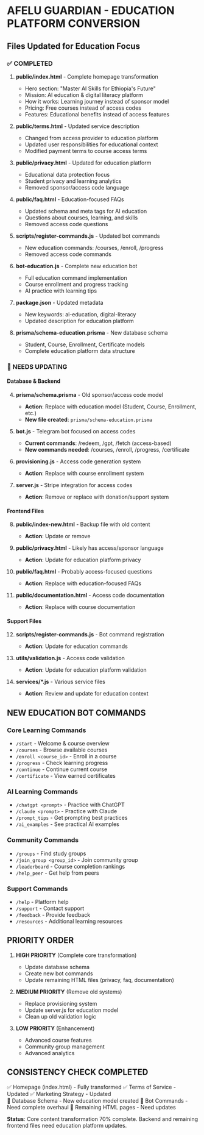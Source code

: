 # AFELU GUARDIAN - EDUCATION PLATFORM CONVERSION

## Files Updated for Education Focus

### ✅ COMPLETED

1. **public/index.html** - Complete homepage transformation
   - Hero section: "Master AI Skills for Ethiopia's Future"
   - Mission: AI education & digital literacy platform
   - How it works: Learning journey instead of sponsor model
   - Pricing: Free courses instead of access codes
   - Features: Educational benefits instead of access features

2. **public/terms.html** - Updated service description
   - Changed from access provider to education platform
   - Updated user responsibilities for educational context
   - Modified payment terms to course access terms

3. **public/privacy.html** - Updated for education platform
   - Educational data protection focus
   - Student privacy and learning analytics
   - Removed sponsor/access code language

4. **public/faq.html** - Education-focused FAQs
   - Updated schema and meta tags for AI education
   - Questions about courses, learning, and skills
   - Removed access code questions

5. **scripts/register-commands.js** - Updated bot commands
   - New education commands: /courses, /enroll, /progress
   - Removed access code commands

6. **bot-education.js** - Complete new education bot
   - Full education command implementation
   - Course enrollment and progress tracking
   - AI practice with learning tips

7. **package.json** - Updated metadata
   - New keywords: ai-education, digital-literacy
   - Updated description for education platform

8. **prisma/schema-education.prisma** - New database schema
   - Student, Course, Enrollment, Certificate models
   - Complete education platform data structure

### 🔄 NEEDS UPDATING

#### Database & Backend

4. **prisma/schema.prisma** - Old sponsor/access code model
   - **Action**: Replace with education model (Student, Course, Enrollment, etc.)
   - **New file created**: `prisma/schema-education.prisma`

5. **bot.js** - Telegram bot focused on access codes
   - **Current commands**: /redeem, /gpt, /fetch (access-based)
   - **New commands needed**: /courses, /enroll, /progress, /certificate

6. **provisioning.js** - Access code generation system
   - **Action**: Replace with course enrollment system

7. **server.js** - Stripe integration for access codes
   - **Action**: Remove or replace with donation/support system

#### Frontend Files

8. **public/index-new.html** - Backup file with old content
   - **Action**: Update or remove

9. **public/privacy.html** - Likely has access/sponsor language
   - **Action**: Update for education platform privacy

10. **public/faq.html** - Probably access-focused questions
    - **Action**: Replace with education-focused FAQs

11. **public/documentation.html** - Access code documentation
    - **Action**: Replace with course documentation

#### Support Files

12. **scripts/register-commands.js** - Bot command registration
    - **Action**: Update for education commands

13. **utils/validation.js** - Access code validation
    - **Action**: Update for education platform validation

14. **services/*.js** - Various service files
    - **Action**: Review and update for education context

## NEW EDUCATION BOT COMMANDS

### Core Learning Commands

- `/start` - Welcome & course overview
- `/courses` - Browse available courses
- `/enroll <course_id>` - Enroll in a course
- `/progress` - Check learning progress
- `/continue` - Continue current course
- `/certificate` - View earned certificates

### AI Learning Commands

- `/chatgpt <prompt>` - Practice with ChatGPT
- `/claude <prompt>` - Practice with Claude
- `/prompt_tips` - Get prompting best practices
- `/ai_examples` - See practical AI examples

### Community Commands

- `/groups` - Find study groups
- `/join_group <group_id>` - Join community group
- `/leaderboard` - Course completion rankings
- `/help_peer` - Get help from peers

### Support Commands

- `/help` - Platform help
- `/support` - Contact support
- `/feedback` - Provide feedback
- `/resources` - Additional learning resources

## PRIORITY ORDER

1. **HIGH PRIORITY** (Complete core transformation)
   - Update database schema
   - Create new bot commands
   - Update remaining HTML files (privacy, faq, documentation)

2. **MEDIUM PRIORITY** (Remove old systems)
   - Replace provisioning system
   - Update server.js for education model
   - Clean up old validation logic

3. **LOW PRIORITY** (Enhancement)
   - Advanced course features
   - Community group management
   - Advanced analytics

## CONSISTENCY CHECK COMPLETED

✅ Homepage (index.html) - Fully transformed
✅ Terms of Service - Updated
✅ Marketing Strategy - Updated  
🔄 Database Schema - New education model created
🔄 Bot Commands - Need complete overhaul
🔄 Remaining HTML pages - Need updates

**Status**: Core content transformation 70% complete. Backend and remaining frontend files need education platform updates.
